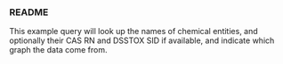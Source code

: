 ### README

This example query will look up the names of chemical entities, and optionally their CAS
RN and DSSTOX SID if available, and indicate which graph the data come from.
